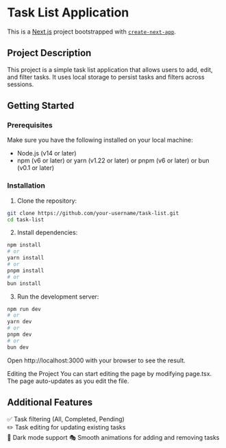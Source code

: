 # Task List Application

This is a [Next.js](https://nextjs.org) project bootstrapped with [`create-next-app`](https://nextjs.org/docs/app/api-reference/cli/create-next-app).

## Project Description

This project is a simple task list application that allows users to add, edit, and filter tasks. It uses local storage to persist tasks and filters across sessions.

## Getting Started

### Prerequisites

Make sure you have the following installed on your local machine:

- Node.js (v14 or later)
- npm (v6 or later) or yarn (v1.22 or later) or pnpm (v6 or later) or bun (v0.1 or later)

### Installation

1. Clone the repository:

```bash
git clone https://github.com/your-username/task-list.git
cd task-list
```

2. Install dependencies:

```bash
npm install
# or
yarn install
# or
pnpm install
# or
bun install
```

3. Run the development server:

```bash
npm run dev
# or
yarn dev
# or
pnpm dev
# or
bun dev
```
Open http://localhost:3000 with your browser to see the result.

Editing the Project
You can start editing the page by modifying page.tsx. The page auto-updates as you edit the file.

## Additional Features
✅ Task filtering (All, Completed, Pending)  
✏️ Task editing for updating existing tasks  
🌙 Dark mode support 
🎭 Smooth animations for adding and removing tasks  


